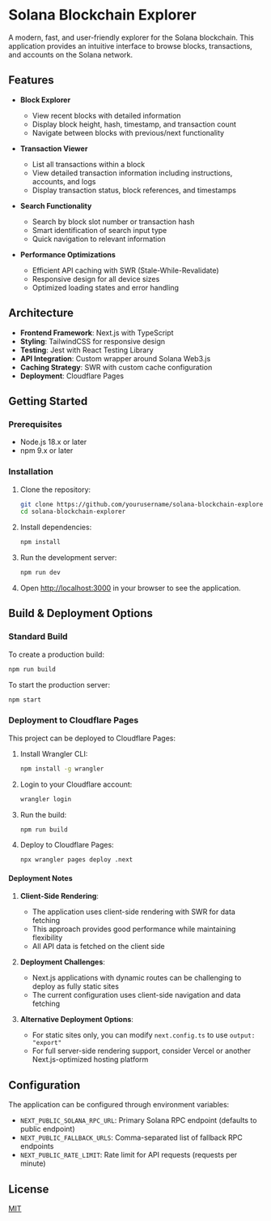 # Solana Blockchain Explorer

A modern, fast, and user-friendly explorer for the Solana blockchain. This application provides an intuitive interface to browse blocks, transactions, and accounts on the Solana network.

## Features

- **Block Explorer**
  - View recent blocks with detailed information
  - Display block height, hash, timestamp, and transaction count
  - Navigate between blocks with previous/next functionality

- **Transaction Viewer**
  - List all transactions within a block
  - View detailed transaction information including instructions, accounts, and logs
  - Display transaction status, block references, and timestamps

- **Search Functionality**
  - Search by block slot number or transaction hash
  - Smart identification of search input type
  - Quick navigation to relevant information

- **Performance Optimizations**
  - Efficient API caching with SWR (Stale-While-Revalidate)
  - Responsive design for all device sizes
  - Optimized loading states and error handling

## Architecture

- **Frontend Framework**: Next.js with TypeScript
- **Styling**: TailwindCSS for responsive design
- **Testing**: Jest with React Testing Library
- **API Integration**: Custom wrapper around Solana Web3.js
- **Caching Strategy**: SWR with custom cache configuration
- **Deployment**: Cloudflare Pages

## Getting Started

### Prerequisites

- Node.js 18.x or later
- npm 9.x or later

### Installation

1. Clone the repository:
   ```bash
   git clone https://github.com/yourusername/solana-blockchain-explorer.git
   cd solana-blockchain-explorer
   ```

2. Install dependencies:
   ```bash
   npm install
   ```

3. Run the development server:
   ```bash
   npm run dev
   ```

4. Open [http://localhost:3000](http://localhost:3000) in your browser to see the application.

## Build & Deployment Options

### Standard Build

To create a production build:

```bash
npm run build
```

To start the production server:

```bash
npm start
```

### Deployment to Cloudflare Pages

This project can be deployed to Cloudflare Pages:

1. Install Wrangler CLI:
   ```bash
   npm install -g wrangler
   ```

2. Login to your Cloudflare account:
   ```bash
   wrangler login
   ```

3. Run the build:
   ```bash
   npm run build
   ```

4. Deploy to Cloudflare Pages:
   ```bash
   npx wrangler pages deploy .next
   ```

#### Deployment Notes

1. **Client-Side Rendering**: 
   - The application uses client-side rendering with SWR for data fetching
   - This approach provides good performance while maintaining flexibility
   - All API data is fetched on the client side

2. **Deployment Challenges**:
   - Next.js applications with dynamic routes can be challenging to deploy as fully static sites
   - The current configuration uses client-side navigation and data fetching

3. **Alternative Deployment Options**:
   - For static sites only, you can modify `next.config.ts` to use `output: "export"`
   - For full server-side rendering support, consider Vercel or another Next.js-optimized hosting platform

## Configuration

The application can be configured through environment variables:

- `NEXT_PUBLIC_SOLANA_RPC_URL`: Primary Solana RPC endpoint (defaults to public endpoint)
- `NEXT_PUBLIC_FALLBACK_URLS`: Comma-separated list of fallback RPC endpoints
- `NEXT_PUBLIC_RATE_LIMIT`: Rate limit for API requests (requests per minute)

## License

[MIT](LICENSE)
